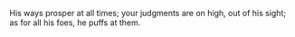 His ways prosper at all times; your judgments are on high, out of his sight; as for all his foes, he puffs at them.
